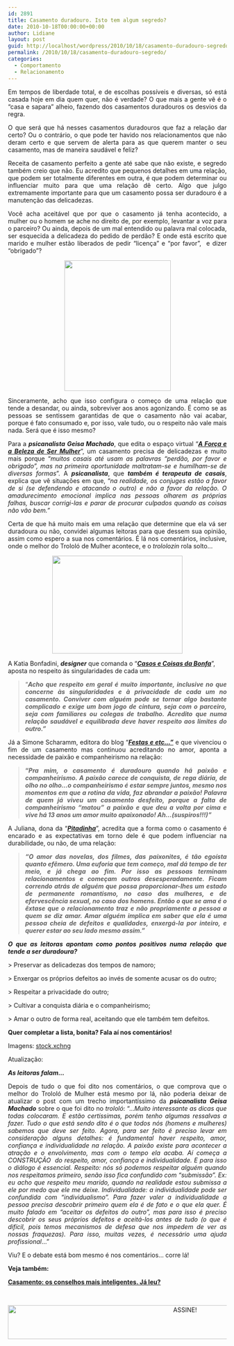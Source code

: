 ```yaml
---
id: 2891
title: Casamento duradouro. Isto tem algum segredo?
date: 2010-10-18T00:00:00+00:00
author: Lidiane
layout: post
guid: http://localhost/wordpress/2010/10/18/casamento-duradouro-segredo/
permalink: /2010/10/18/casamento-duradouro-segredo/
categories:
  - Comportamento
  - Relacionamento
---
```

<p style="text-align: justify;">
  Em tempos de liberdade total, e de escolhas possíveis e diversas, só está casada hoje em dia quem quer, não é verdade? O que mais a gente vê é o “casa e sapara” alheio, fazendo dos casamentos duradouros os desvios da regra.
</p>

<p style="text-align: justify;">
  O que será que há nesses casamentos duradouros que faz a relação dar certo? Ou o contrário, o que pode ter havido nos relacionamentos que não deram certo e que servem de alerta para as que querem manter o seu casamento, mas de maneira saudável e feliz?
</p>

<!--more-->

<p style="text-align: justify;">
  Receita de casamento perfeito a gente até sabe que não existe, e segredo também creio que não. Eu acredito que pequenos detalhes em uma relação, que podem ser totalmente diferentes em outra, é que podem determinar ou influenciar muito para que uma relação dê certo. Algo que julgo extremamente importante para que um casamento possa ser duradouro é a manutenção das delicadezas.
</p>

<p style="text-align: justify;">
  Você acha aceitável que por que o casamento já tenha acontecido, a mulher ou o homem se ache no direito de, por exemplo, levantar a voz para o parceiro? Ou ainda, depois de um mal entendido ou palavra mal colocada, ser esquecida a delicadeza do pedido de perdão? E onde está escrito que marido e mulher estão liberados de pedir “licença” e “por favor”,  e dizer “obrigado”?
</p>

<p align="center">
  <a href="http://www.trololodemulher.com.br/blog/wp-content/uploads/2010/10/casal-discutindo.jpg"><img class="alignnone size-medium wp-image-5315" title="OLYMPUS DIGITAL CAMERA" src="http://www.trololodemulher.com.br/blog/wp-content/uploads/2010/10/casal-discutindo-245x300.jpg" alt="" width="245" height="300" /></a>
</p>

<p style="text-align: justify;">
  Sinceramente, acho que isso configura o começo de uma relação que tende a desandar, ou ainda, sobreviver aos anos agonizando. É como se as pessoas se sentissem garantidas de que o casamento não vai acabar, porque é fato consumado e, por isso, vale tudo, ou o respeito não vale mais nada. Será que é isso mesmo?
</p>

<p style="text-align: justify;">
  Para a <strong><em>psicanalista</em></strong> <strong><em>Geisa Machado</em></strong>, que edita o espaço virtual “<strong><em><a href="http://geisamachado.blogspot.com/" target="_blank">A Força e a Beleza de Ser Mulher</a></em></strong>”, um casamento precisa de delicadezas e muito mais porque “<em>muitos casais até usam as palavras &#8220;perdão, por favor e obrigado&#8221;, mas na primeira oportunidade maltratam-se e humilham-se de diversas formas</em>”. A <strong><em>psicanalista</em></strong>, que <strong><em>também é terapeuta de casais</em></strong>, explica que vê situações em que, “<em>na realidade, os conjuges estão a favor de si (se defendendo e atacando o outro) e não a favor da relação. O amadurecimento emocional implica nas pessoas olharem as próprias falhas, buscar corrigi-las e parar de procurar culpados quando as coisas não vão bem.”</em>
</p>

<p style="text-align: justify;">
  Certa de que há muito mais em uma relação que determine que ela vá ser duradoura ou não, convidei algumas leitoras para que dessem sua opinião, assim como espero a sua nos comentários. É lá nos comentários, inclusive, onde o melhor do Trololó de Mulher acontece, e o <em>trololozin </em>rola solto…
</p>

<p align="center">
  <a href="http://www.trololodemulher.com.br/blog/wp-content/uploads/2010/10/casal.jpg"><img class="alignnone size-medium wp-image-5312" title="casal" src="http://www.trololodemulher.com.br/blog/wp-content/uploads/2010/10/casal-300x225.jpg" alt="" width="300" height="225" /></a>
</p>

A Katia Bonfadini, **_designer_** que comanda o “**_<a href="http://www.casosecoisasdabonfa.blogspot.com/" target="_blank">Casos e Coisas da Bonfa</a>_**”, aposta no respeito ás singularidades de cada um:

> <p style="text-align: justify;">
>   &#8220;<strong><em>Acho que respeito em geral é muito importante, inclusive no que concerne às singularidades e à privacidade de cada um no casamento. Conviver com alguém pode se tornar algo bastante complicado e exige um bom jogo de cintura, seja com o parceiro, seja com familiares ou colegas de trabalho. Acredito que numa relação saudável e equilibrada deve haver respeito aos limites do outro.&#8221;</em></strong>
> </p>

<p style="text-align: justify;">
  Já a Simone Scharamm, editora do blog “<strong><em><a href="http://simonescharamm.blogspot.com/" target="_blank">Festas e etc…”</a></em></strong> e que vivenciou o fim de um casamento mas continuou acreditando no amor, aponta a necessidade de paixão e companheirismo na relação:
</p>

> <p style="text-align: justify;">
>   <strong>“<em>Pra mim, o casamento é duradouro quando há paixão e companheirismo. A paixão carece de conquista, de rega diária, de olho no olho&#8230;o companheirismo é estar sempre juntos, mesmo nos momentos em que a rotina da vida, faz abrandar a paixão! Palavra de quem já viveu um casamento desfeito, porque a falta de companheirismo &#8220;matou&#8221; a paixão e que deu a volta por cima e vive há 13 anos um amor muito apaixonado! Ah&#8230;(suspiros!!!)”</em></strong>
> </p>

<p style="text-align: justify;">
  A Juliana, dona da “<a href="http://www.pitadinha.com/" target="_blank"><strong><em>Pitadinha</em></strong></a>”, acredita que a forma como o casamento é encarado e as expectativas em torno dele é que podem influenciar na durabilidade, ou não, de uma relação:
</p>

> <p style="text-align: justify;">
>   <strong><em>“O amor das novelas, dos filmes, das paixonites, é tão egoísta quanto efêmero. Uma euforia que tem começo, mal dá tempo de ter meio, e já chega ao fim. Por isso as pessoas terminam relacionamentos e começam outros desesperadamente. Ficam correndo atrás de alguém que possa proporcionar-lhes um estado de permanente romantismo, no caso das mulheres, e de efervescência sexual, no caso dos homens. Então o que se ama é o êxtase que o relacionamento traz e não propriamente a pessoa a quem se diz amar. Amar alguém implica em saber que ela é uma pessoa cheia de defeitos e qualidades, enxergá-la por inteiro, e querer estar ao seu lado mesmo assim.”</em></strong>
> </p>

<p style="text-align: justify;">
  <strong><em>O que as leitoras apontam como pontos positivos numa relação que tende a ser duradoura?</em></strong>
</p>

<p style="text-align: justify;">
  > Preservar as delicadezas dos tempos de namoro;
</p>

<p style="text-align: justify;">
  > Enxergar os próprios defeitos ao invés de somente acusar os do outro;
</p>

<p style="text-align: justify;">
  > Respeitar a privacidade do outro;
</p>

<p style="text-align: justify;">
  > Cultivar a conquista diária e o companheirismo;
</p>

<p style="text-align: justify;">
  > Amar o outro de forma real, aceitando que ele também tem defeitos.
</p>

<p style="text-align: justify;">
  <strong>Quer completar a lista, bonita? Fala aí nos comentários!</strong>
</p>

<p style="text-align: justify;">
  Imagens: <a href="http://www.sxc.hu/" target="_blank">stock.xchng</a>
</p>

<p style="text-align: justify;">
  Atualização:
</p>

**_As leitoras falam&#8230;_**

<p style="text-align: justify;">
  Depois de tudo o que foi dito nos comentários, o que comprova que o melhor do Trololó de Mulher está mesmo por lá, não poderia deixar de atualizar o post com um trecho importantíssimo da <strong><em>psicanalista Geisa Machado</em></strong> sobre o que foi dito no<em> trololó</em>: &#8220;&#8230;<em>Muito interessante as dicas que todas colocaram. E estão certíssimas, porém tenho algumas ressalvas a fazer. Tudo o que está sendo dito é o que todos nós (homens e mulheres) sabemos que deve ser feito. Agora, para ser feito é preciso levar em consideração alguns detalhes: é fundamental haver respeito, amor, confiança e individualidade na relação. A paixão existe para acontecer a atração e o envolvimento, mas com o tempo ela acaba. Aí começa a CONSTRUÇÃO  do respeito, amor, confiança e individualidade. E para isso o diálogo é essencial. Respeito: nós só podemos respeitar alguém quando nos respeitamos primeiro, senão isso fica confundido com &#8220;submissão&#8221;. Ex: eu acho que respeito meu marido, quando na realidade estou submissa a ele por medo que ele me deixe. Individualidade: a individualidade pode ser confundida com &#8220;individualismo&#8221;. Para fazer valer a individualidade a pessoa precisa descobrir primeiro quem ela é de fato e o que ela quer. É muito falado em &#8220;aceitar os defeitos do outro&#8221;, mas para isso é preciso descobrir os seus próprios defeitos e aceitá-los antes de tudo (o que é difícil, pois temos mecanismos de defesa que nos impedem de ver as nossas fraquezas). Para isso, muitas vezes, é necessário uma ajuda profissional</em>&#8230;&#8221;
</p>

Viu? E o debate está bom mesmo é nos comentários&#8230; corre lá!

**Veja também:**

**<a href="http://www.trololodemulher.com.br/2015/05/22/casamento-conselhos/" target="_blank">Casamento: os conselhos mais inteligentes. Já leu?</a>**

&nbsp;

<p align="center">
  <a href="http://feedburner.google.com/fb/a/mailverify?uri=blogBichaFemea&loc=en_US" target="_blank"><img class="alignnone size-full wp-image-10439" src="http://www.trololodemulher.com.br/blog/wp-content/uploads/2014/09/ASSINE.png" alt="ASSINE!" width="800" height="78" /></a>
</p>